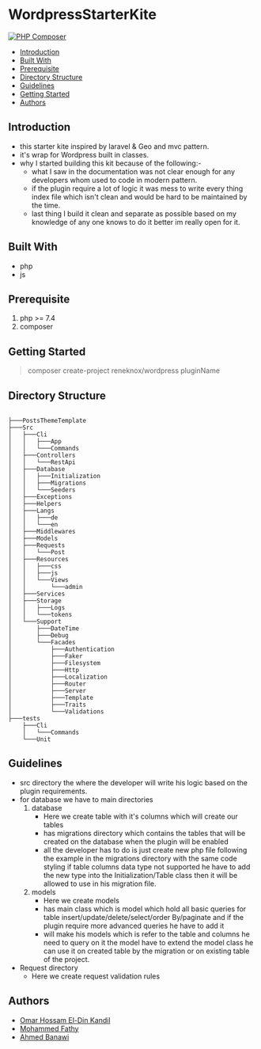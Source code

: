 # WordpressStarterKite

[![PHP Composer](https://github.com/OmarHossamEldin/wordpress-starter-kit/actions/workflows/php.yml/badge.svg?branch=master)](https://github.com/OmarHossamEldin/wordpress-starter-kit/actions/workflows/php.yml)
- [Introduction](#introduction)
- [Built With](#built-with)
- [Prerequisite](#prerequisite)
- [Directory Structure](#directory-structure)
- [Guidelines](#guidelines)
- [Getting Started](#getting-started)
- [Authors](#authors)

## Introduction

- this starter kite inspired by laravel & Geo and mvc pattern.
- it's wrap for Wordpress built in classes.
- why I started building this kit because of the following:-
  - what I saw in the documentation was not clear enough for any developers whom used to code in modern pattern.
  - if the plugin require a lot of logic it was mess to write every thing index file which isn't clean and would be hard to be maintained by the time.
  - last thing I build it clean and separate as possible based on my knowledge of any one knows to do it better im really open for it.

## Built With

- php
- js

## Prerequisite

1. php >= 7.4
1. composer

## Getting Started

> composer create-project reneknox/wordpress pluginName

## Directory Structure

```

├───PostsThemeTemplate
├───Src
│   ├───Cli
│   │   ├───App
│   │   └───Commands
│   ├───Controllers
│   │   └───RestApi
│   ├───Database
│   │   ├───Initialization
│   │   ├───Migrations
│   │   └───Seeders
│   ├───Exceptions
│   ├───Helpers
│   ├───Langs
│   │   ├───de
│   │   └───en
│   ├───Middlewares
│   ├───Models
│   ├───Requests
│   │   └───Post
│   ├───Resources
│   │   ├───css
│   │   ├───js
│   │   └───Views
│   │       └───admin
│   ├───Services
│   ├───Storage
│   │   ├───Logs
│   │   └───tokens
│   └───Support
│       ├───DateTime
│       ├───Debug
│       └───Facades
│           ├───Authentication
│           ├───Faker
│           ├───Filesystem
│           ├───Http
│           ├───Localization
│           ├───Router
│           ├───Server
│           ├───Template
│           ├───Traits
│           └───Validations
├───tests
    ├───Cli
    │   └───Commands
    └───Unit
```

## Guidelines

- src directory the where the developer will write his logic based on the plugin requirements.
- for database we have to main directories
  1. database
     - Here we create table with it's columns which will create our tables
     - has migrations directory which contains the tables that will be created on the database when the plugin will be enabled
     - all the developer has to do is just create new php file following the example in the migrations directory with the same code styling if table columns data type not supported he have to add the new type into the Initialization/Table class
       then it will be allowed to use in his migration file.
  2. models
     - Here we create models
     - has main class which is model which hold all basic queries for table insert/update/delete/select/order By/paginate and if the plugin require more advanced queries he have to add it
     - will make his models which is refer to the table and columns he need to query on it the model have to extend the model class he can use it on created table by the migration or on existing table of the project.
- Request directory
  - Here we create request validation rules

## Authors

- [Omar Hossam El-Din Kandil](https://github.com/omarhossameldin/)
- [Mohammed Fathy](https://github.com/dev-fathy)
- [Ahmed Banawi](https://github.com/Ahmed-banawi)
